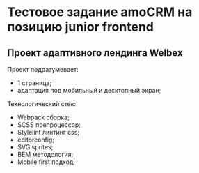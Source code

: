 # Тестовое задание amoCRM на позицию junior frontend

## Проект адаптивного лендинга Welbex

Проект подразумевает:
- 1 страница;
- адаптация под мобильный и десктопный экран;

Технологический стек:
- Webpack сборка;
- SCSS препроцессор;
- Stylelint линтинг css;
- editorconfig;
- SVG sprites;
- BEM методология;
- Mobile first подход;

